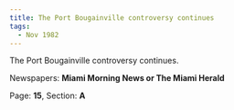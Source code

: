 ```yaml
---  
title: The Port Bougainville controversy continues  
tags:  
  - Nov 1982  
---  
```

  
The Port Bougainville controversy continues.  
  
Newspapers: **Miami Morning News or The Miami Herald**  
  
Page: **15**, Section: **A** 
